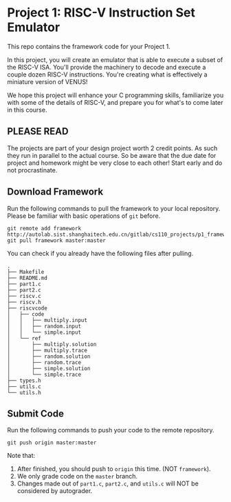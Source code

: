 # Project 1: RISC-V Instruction Set Emulator

This repo contains the framework code for your Project 1.

In this project, you will create an emulator that is able to execute a subset of the RISC-V ISA. You'll provide the machinery to decode and execute a couple dozen RISC-V instructions. You're creating what is effectively a miniature version of VENUS!

We hope this project will enhance your C programming skills, familiarize you with some of the details of RISC-V, and prepare you for what's to come later in this course.

## PLEASE READ

The projects are part of your design project worth 2 credit points. As such they run in parallel to the actual course. So be aware that the due date for project and homework might be very close to each other! Start early and do not procrastinate.

## Download Framework

Run the following commands to pull the framework to your local repository. Please be familiar with basic operations of `git` before.

```
git remote add framework http://autolab.sist.shanghaitech.edu.cn/gitlab/cs110_projects/p1_framework.git
git pull framework master:master
```

You can check if you already have the following files after pulling.

```
.
├── Makefile
├── README.md
├── part1.c
├── part2.c
├── riscv.c
├── riscv.h
├── riscvcode
│   ├── code
│   │   ├── multiply.input
│   │   ├── random.input
│   │   └── simple.input
│   └── ref
│       ├── multiply.solution
│       ├── multiply.trace
│       ├── random.solution
│       ├── random.trace
│       ├── simple.solution
│       └── simple.trace
├── types.h
├── utils.c
└── utils.h
```

## Submit Code

Run the following commands to push your code to the remote repository.

```
git push origin master:master
```

Note that:
1. After finished, you should push to `origin` this time. (NOT `framework`).
2. We only grade code on the `master` branch.
3. Changes made out of `part1.c`, `part2.c`, and `utils.c` will NOT be considered by autograder.
